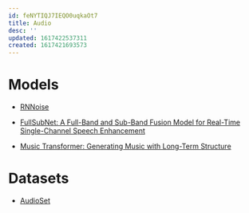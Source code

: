 ```yaml
---
id: feNYTIQJ7IEQO0uqkaOt7
title: Audio
desc: ''
updated: 1617422537311
created: 1617421693573
---
```


# Models

- [RNNoise](https://jmvalin.ca/demo/rnnoise/)

- [FullSubNet: A Full-Band and Sub-Band Fusion Model for Real-Time Single-Channel Speech Enhancement](https://arxiv.org/abs/2010.15508)

- [Music Transformer: Generating Music with Long-Term Structure](https://magenta.tensorflow.org/music-transformer)

# Datasets

- [AudioSet](https://research.google.com/audioset/download.html)

